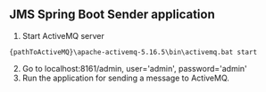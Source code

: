 
## JMS Spring Boot Sender application

1. Start ActiveMQ server
```
{pathToActiveMQ}\apache-activemq-5.16.5\bin\activemq.bat start
```
2. Go to localhost:8161/admin, user='admin', password='admin'
3. Run the application for sending a message to ActiveMQ.
